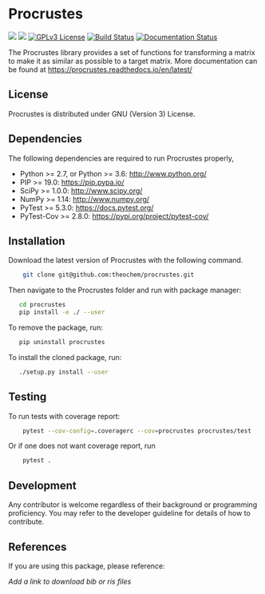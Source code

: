 Procrustes
==========

<a href='https://docs.python.org/2.7/'><img src='https://img.shields.io/badge/python-2.7-blue.svg'></a>
<a href='https://docs.python.org/3.6/'><img src='https://img.shields.io/badge/python-3.6-blue.svg'></a>
[![GPLv3 License](https://img.shields.io/badge/License-GPL%20v3-yellow.svg)](https://opensource.org/licenses/)
[![Build Status](https://travis-ci.com/theochem/procrustes.svg?branch=master)](https://travis-ci.com/theochem/procrustes)
[![Documentation Status](https://readthedocs.org/projects/procrustes/badge/?version=latest)](https://procrustes.readthedocs.io/en/latest/?badge=latest)


The Procrustes library provides a set of functions for transforming a matrix to make it
as similar as possible to a target matrix.
More documentation can be found at https://procrustes.readthedocs.io/en/latest/


License
-------

Procrustes is distributed under GNU (Version 3) License.


Dependencies
------------

The following dependencies are required to run Procrustes properly,

* Python >= 2.7, or Python >= 3.6: http://www.python.org/
* PIP >= 19.0: https://pip.pypa.io/
* SciPy >= 1.0.0: http://www.scipy.org/
* NumPy >= 1.14: http://www.numpy.org/
* PyTest >= 5.3.0: https://docs.pytest.org/
* PyTest-Cov >= 2.8.0: https://pypi.org/project/pytest-cov/


Installation
------------

Download the latest version of Procrustes with the following command.
```bash
    git clone git@github.com:theochem/procrustes.git
```

Then navigate to the Procrustes folder and run with package manager:

```bash
   cd procrustes
   pip install -e ./ --user
```

To remove the package, run:

```bash
   pip uninstall procrustes
```

To install the cloned package, run:

```bash
   ./setup.py install --user
```

Testing
-------

To run tests with coverage report:

```bash
    pytest --cov-config=.coveragerc --cov=procrustes procrustes/test
```
Or if one does not want coverage report, run
```bash
    pytest .
```

Development
-----------

Any contributor is welcome regardless of their background or programming proficiency.
You may refer to the developer guideline for details of how to contribute.


References
----------

If you are using this package, please reference:

*Add a link to download bib or ris files*

